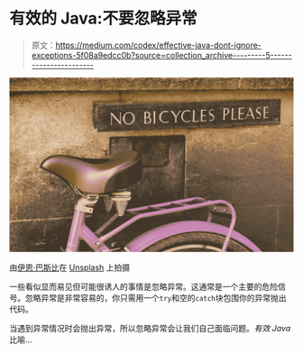 # 有效的 Java:不要忽略异常

> 原文：<https://medium.com/codex/effective-java-dont-ignore-exceptions-5f08a9edcc0b?source=collection_archive---------5----------------------->

![](img/d40ddf329ab74317dd4489b60e195c6a.png)

由[伊恩·巴斯比](https://unsplash.com/@ian_barsby?utm_source=medium&utm_medium=referral)在 [Unsplash](https://unsplash.com?utm_source=medium&utm_medium=referral) 上拍摄

一些看似显而易见但可能很诱人的事情是忽略异常。这通常是一个主要的危险信号。忽略异常是非常容易的，你只需用一个`try`和空的`catch`块包围你的异常抛出代码。

当遇到异常情况时会抛出异常，所以忽略异常会让我们自己面临问题。*有效 Java* 比喻…